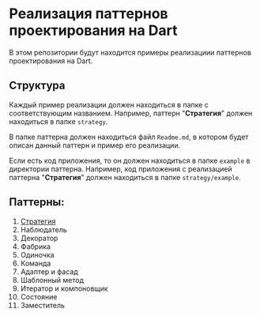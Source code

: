 # Реализация паттернов проектирования на Dart

В этом репозитории будут находится примеры реализациии паттернов проектирования на Dart. 

## Структура

Каждый пример реализации должен находиться в папке с соответствующим названием. Например, паттерн "**Стратегия**" должен находиться в папке `strategy`. 

В папке паттерна должен находиться файл `Readme.md`, в котором будет описан данный паттерн и пример его реализации.

Если есть код приложения, то он должен находиться в папке `example` в директории паттерна. Например, код приложения с реализацией паттерна "**Стратегия**" должен находиться в папке `strategy/example`.

## Паттерны:

1. [Стратегия](strategy)
2. Наблюдатель
3. Декоратор
4. Фабрика
5. Одиночка
6. Команда
7. Адаптер и фасад
8. Шаблонный метод
9. Итератор и компоновщик
10. Состояние
11. Заместитель